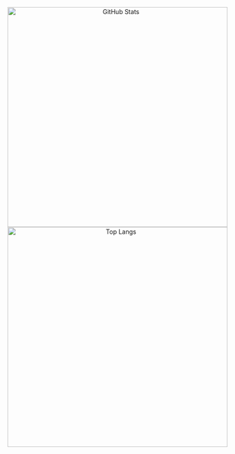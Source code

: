 <p align="center">
  <img alt="GitHub Stats" width="500px" src="https://github-readme-stats.vercel.app/api?username=EpicNerdBr&show_icons=true&count_private=true&include_all_commits=true&theme=transparent&text_color=878787&title_color=3176cc&icon_color=878787&border_color=878787&border_radius=5&cache_seconds=1800"/>
  <img alt="Top Langs" width="500px" src="https://github-readme-stats.vercel.app/api/top-langs/?username=EpicNerdBr&layout=compact&theme=transparent&text_color=878787&title_color=3176cc&icon_color=878787&border_color=878787&border_radius=5&cache_seconds=1800"/>
</p>
